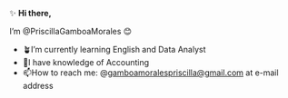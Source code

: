 ✨ **Hi there,**
  
I’m @PriscillaGamboaMorales 😊

- 🪴I’m currently learning English and Data Analyst
- 🧮I have knowledge of Accounting
- 📫How to reach me: @gamboamoralespriscilla@gmail.com at e-mail address


<!---
PriscillaGamboaMorales/PriscillaGamboaMorales is a ✨ special ✨ repository because its `README.md` (this file) appears on your GitHub profile.
You can click the Preview link to take a look at your changes.
--->
